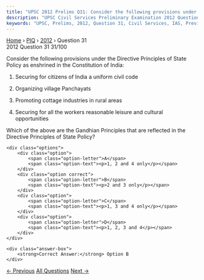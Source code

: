 ```yaml
---
title: "UPSC 2012 Prelims Q31: Consider the following provisions under the Directive Princi..."
description: "UPSC Civil Services Preliminary Examination 2012 Question 31 with options and answer"
keywords: "UPSC, Prelims, 2012, Question 31, Civil Services, IAS, Previous Year Questions"
---
```


<nav class="breadcrumb">
    <a href="../../">Home</a>
    <span>›</span>
    <a href="../">PIQ</a>
    <span>›</span>
    <a href="./">2012</a>
    <span>›</span>
    <span>Question 31</span>
</nav>

<div class="question-header">
    <div class="question-meta">
        <span class="year-badge">2012</span>
        <span class="question-number">Question 31</span>
        <span class="progress">31/100</span>
    </div>
    <div class="progress-bar">
        <div class="progress-fill" style="width: 31.0%"></div>
    </div>
</div>

<div class="question-content">
    <div class="question-text">
        <p>Consider the following provisions under the Directive Principles of State Policy as enshrined in the Constitution of India:</p>
<ol>
<li>
<p>Securing for citizens of India a uniform civil code</p>
</li>
<li>
<p>Organizing village Panchayats</p>
</li>
<li>
<p>Promoting cottage industries in rural areas</p>
</li>
<li>
<p>Securing for all the workers reasonable leisure and cultural opportunities</p>
</li>
</ol>
<p>Which of the above are the Gandhian Principles that are reflected in the Directive Principles of State Policy?</p>
    </div>
    
    <div class="options">
        <div class="option">
            <span class="option-letter">A</span>
            <span class="option-text"><p>1, 2 and 4 only</p></span>
        </div>
        <div class="option correct">
            <span class="option-letter">B</span>
            <span class="option-text"><p>2 and 3 only</p></span>
        </div>
        <div class="option">
            <span class="option-letter">C</span>
            <span class="option-text"><p>1, 3 and 4 only</p></span>
        </div>
        <div class="option">
            <span class="option-letter">D</span>
            <span class="option-text"><p>1, 2, 3 and 4</p></span>
        </div>
    </div>

    <div class="answer-box">
        <strong>Correct Answer:</strong> Option B
    </div>
</div>

<div class="question-nav">
    <a href="../q030-if-national-water-mission-is-properly-and-complete/" class="nav-btn prev">← Previous</a>
    <a href="../" class="nav-btn center">All Questions</a>
    <a href="../q032-consider-the-following-statements-1-union-territor/" class="nav-btn next">Next →</a>
</div>
